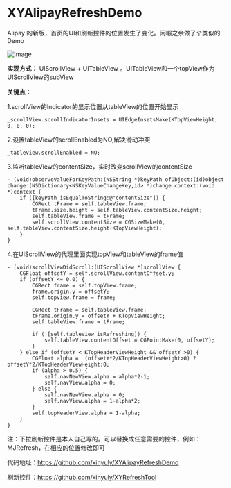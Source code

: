 # XYAlipayRefreshDemo
Alipay 的新版，首页的UI和刷新控件的位置发生了变化。闲暇之余做了个类似的Demo

![image](https://github.com/xinyuly/XYAlipayRefreshDemo/blob/master/ali.jif)


**实现方式：** UIScrollView + UITableView 。UITableView和一个topView作为UIScrollView的subView

**关键点：**

1.scrollView的Indicator的显示位置从tableView的位置开始显示

```
_scrollView.scrollIndicatorInsets = UIEdgeInsetsMake(KTopViewHeight, 0, 0, 0);
```
2.设置tableView的scrollEnabled为NO,解决滑动冲突

```
_tableView.scrollEnabled = NO;
```

3.监听tableView的contentSize，实时改变scrollView的contentSize

```
- (void)observeValueForKeyPath:(NSString *)keyPath ofObject:(id)object change:(NSDictionary<NSKeyValueChangeKey,id> *)change context:(void *)context {
    if ([keyPath isEqualToString:@"contentSize"]) {
        CGRect tFrame = self.tableView.frame;
        tFrame.size.height = self.tableView.contentSize.height;
        self.tableView.frame = tFrame;
        self.scrollView.contentSize = CGSizeMake(0, self.tableView.contentSize.height+KTopViewHeight);
    }
}
```
4.在UIScrollView的代理里面实现topView和tableView的frame值

```
- (void)scrollViewDidScroll:(UIScrollView *)scrollView {
    CGFloat offsetY = self.scrollView.contentOffset.y;
    if (offsetY <= 0.0) {
        CGRect frame = self.topView.frame;
        frame.origin.y = offsetY;
        self.topView.frame = frame;

        CGRect tFrame = self.tableView.frame;
        tFrame.origin.y = offsetY + KTopViewHeight;
        self.tableView.frame = tFrame;

        if (![self.tableView isRefreshing]) {
            self.tableView.contentOffset = CGPointMake(0, offsetY);
        }
    } else if (offsetY < KTopHeaderViewHeight && offsetY >0) {
        CGFloat alpha =  (offsetY*2/KTopHeaderViewHeight>0) ? offsetY*2/KTopHeaderViewHeight:0;
        if (alpha > 0.5) {
            self.navNewView.alpha = alpha*2-1;
            self.navView.alpha = 0;
        } else {
            self.navNewView.alpha = 0;
            self.navView.alpha = 1-alpha*2;
        }
        self.topHeaderView.alpha = 1-alpha;
    }
}
```

注：下拉刷新控件是本人自己写的。可以替换成任意需要的控件，例如：MJRefresh，在相应的位置修改即可

代码地址：https://github.com/xinyuly/XYAlipayRefreshDemo

刷新控件：https://github.com/xinyuly/XYRefreshTool
